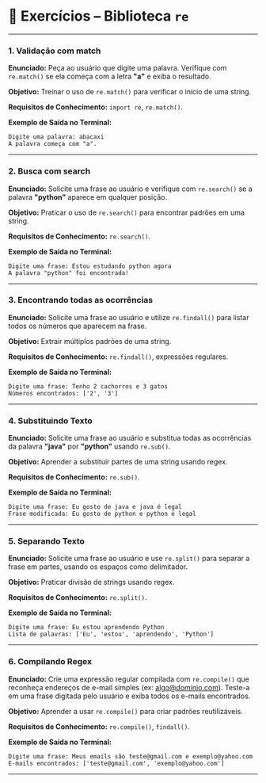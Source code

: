 # 📌 Exercícios – Biblioteca `re`

---

### **1. Validação com match**

**Enunciado:** Peça ao usuário que digite uma palavra. Verifique com `re.match()` se ela começa com a letra **"a"** e exiba o resultado.

**Objetivo:** Treinar o uso de `re.match()` para verificar o início de uma string.

**Requisitos de Conhecimento:** `import re`, `re.match()`.

**Exemplo de Saída no Terminal:**

```
Digite uma palavra: abacaxi
A palavra começa com "a".
```

---

### **2. Busca com search**

**Enunciado:** Solicite uma frase ao usuário e verifique com `re.search()` se a palavra **"python"** aparece em qualquer posição.

**Objetivo:** Praticar o uso de `re.search()` para encontrar padrões em uma string.

**Requisitos de Conhecimento:** `re.search()`.

**Exemplo de Saída no Terminal:**

```
Digite uma frase: Estou estudando python agora
A palavra "python" foi encontrada!
```

---

### **3. Encontrando todas as ocorrências**

**Enunciado:** Solicite uma frase ao usuário e utilize `re.findall()` para listar todos os números que aparecem na frase.

**Objetivo:** Extrair múltiplos padrões de uma string.

**Requisitos de Conhecimento:** `re.findall()`, expressões regulares.

**Exemplo de Saída no Terminal:**

```
Digite uma frase: Tenho 2 cachorros e 3 gatos
Números encontrados: ['2', '3']
```

---

### **4. Substituindo Texto**

**Enunciado:** Solicite uma frase ao usuário e substitua todas as ocorrências da palavra **"java"** por **"python"** usando `re.sub()`.

**Objetivo:** Aprender a substituir partes de uma string usando regex.

**Requisitos de Conhecimento:** `re.sub()`.

**Exemplo de Saída no Terminal:**

```
Digite uma frase: Eu gosto de java e java é legal
Frase modificada: Eu gosto de python e python é legal
```

---

### **5. Separando Texto**

**Enunciado:** Solicite uma frase ao usuário e use `re.split()` para separar a frase em partes, usando os espaços como delimitador.

**Objetivo:** Praticar divisão de strings usando regex.

**Requisitos de Conhecimento:** `re.split()`.

**Exemplo de Saída no Terminal:**

```
Digite uma frase: Eu estou aprendendo Python
Lista de palavras: ['Eu', 'estou', 'aprendendo', 'Python']
```

---

### **6. Compilando Regex**

**Enunciado:** Crie uma expressão regular compilada com `re.compile()` que reconheça endereços de e-mail simples (ex: [algo@dominio.com](mailto:algo@dominio.com)). Teste-a em uma frase digitada pelo usuário e exiba todos os e-mails encontrados.

**Objetivo:** Aprender a usar `re.compile()` para criar padrões reutilizáveis.

**Requisitos de Conhecimento:** `re.compile()`, `findall()`.

**Exemplo de Saída no Terminal:**

```
Digite uma frase: Meus emails são teste@gmail.com e exemplo@yahoo.com
E-mails encontrados: ['teste@gmail.com', 'exemplo@yahoo.com']
```

---
